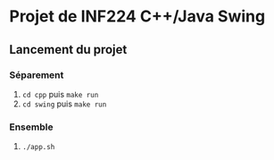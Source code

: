 # Projet de INF224 C++/Java Swing

## Lancement du projet

### Séparement
1. `cd cpp` puis `make run`
2. `cd swing` puis `make run`

### Ensemble
1. `./app.sh`